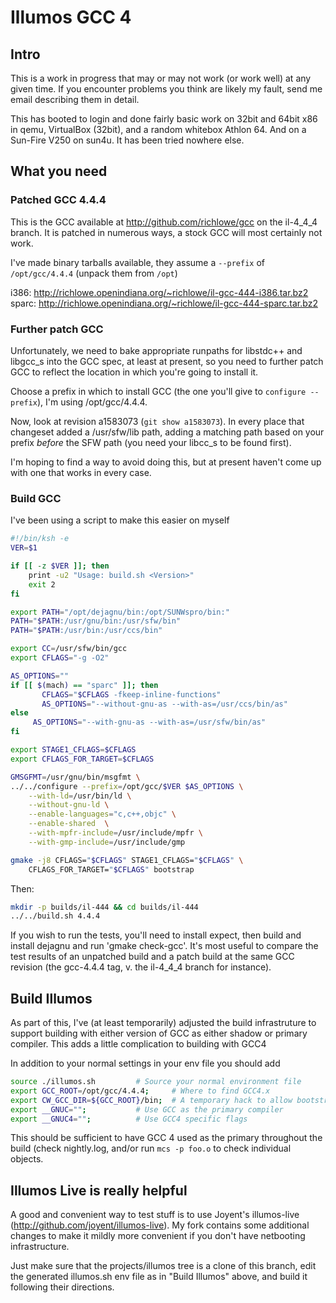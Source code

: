 
# Illumos GCC 4

## Intro

This is a work in progress that may or may not work (or work well) at any
given time.  If you encounter problems you think are likely my fault, send me
email describing them in detail.

This has booted to login and done fairly basic work on 32bit and 64bit x86 in
qemu, VirtualBox (32bit), and a random whitebox Athlon 64.  And on a Sun-Fire
V250 on sun4u.  It has been tried nowhere else.

## What you need

### Patched GCC 4.4.4

This is the GCC available at http://github.com/richlowe/gcc on the il-4_4_4
branch.  It is patched in numerous ways, a stock GCC will most certainly not
work.

I've made binary tarballs available, they assume a `--prefix` of
`/opt/gcc/4.4.4` (unpack them from `/opt`)

i386:  http://richlowe.openindiana.org/~richlowe/il-gcc-444-i386.tar.bz2
sparc: http://richlowe.openindiana.org/~richlowe/il-gcc-444-sparc.tar.bz2

### Further patch GCC

Unfortunately, we need to bake appropriate runpaths for libstdc++ and libgcc_s
into the GCC spec, at least at present, so you need to further patch GCC to
reflect the location in which you're going to install it.

Choose a prefix in which to install GCC (the one you'll give to `configure
--prefix`), I'm using /opt/gcc/4.4.4.

Now, look at revision a1583073 (`git show a1583073`).  In every place that
changeset added a /usr/sfw/lib path, adding a matching path based on your
prefix _before_ the SFW path (you need your libcc_s to be found first).

I'm hoping to find a way to avoid doing this, but at present haven't come up
with one that works in every case.

### Build GCC

I've been using a script to make this easier on myself

```bash
#!/bin/ksh -e
VER=$1

if [[ -z $VER ]]; then
    print -u2 "Usage: build.sh <Version>"
    exit 2
fi

export PATH="/opt/dejagnu/bin:/opt/SUNWspro/bin:"
PATH="$PATH:/usr/gnu/bin:/usr/sfw/bin"
PATH="$PATH:/usr/bin:/usr/ccs/bin" 

export CC=/usr/sfw/bin/gcc
export CFLAGS="-g -O2" 

AS_OPTIONS=""
if [[ $(mach) == "sparc" ]]; then
       CFLAGS="$CFLAGS -fkeep-inline-functions"
       AS_OPTIONS="--without-gnu-as --with-as=/usr/ccs/bin/as"
else
     AS_OPTIONS="--with-gnu-as --with-as=/usr/sfw/bin/as"
fi

export STAGE1_CFLAGS=$CFLAGS
export CFLAGS_FOR_TARGET=$CFLAGS

GMSGFMT=/usr/gnu/bin/msgfmt \
../../configure --prefix=/opt/gcc/$VER $AS_OPTIONS \
    --with-ld=/usr/bin/ld \
    --without-gnu-ld \
    --enable-languages="c,c++,objc" \
    --enable-shared  \
    --with-mpfr-include=/usr/include/mpfr \
    --with-gmp-include=/usr/include/gmp

gmake -j8 CFLAGS="$CFLAGS" STAGE1_CFLAGS="$CFLAGS" \
    CFLAGS_FOR_TARGET="$CFLAGS" bootstrap 
```

Then:

```bash
mkdir -p builds/il-444 && cd builds/il-444
../../build.sh 4.4.4
```

If you wish to run the tests, you'll need to install expect, then build and
install dejagnu and run 'gmake check-gcc'.  It's most useful to compare the
test results of an unpatched build and a patch build at the same GCC revision
(the gcc-4.4.4 tag, v. the il-4_4_4 branch for instance).

## Build Illumos

As part of this, I've (at least temporarily) adjusted the build infrastruture
to support building with either version of GCC as either shadow or primary
compiler.  This adds a little complication to building with GCC4

In addition to your normal settings in your env file you should add

```bash
source ./illumos.sh			# Source your normal environment file
export GCC_ROOT=/opt/gcc/4.4.4;		# Where to find GCC4.x
export CW_GCC_DIR=${GCC_ROOT}/bin;	# A temporary hack to allow bootstrap of cw(1)
export __GNUC="";			# Use GCC as the primary compiler
export __GNUC4="";			# Use GCC4 specific flags
```

This should be sufficient to have GCC 4 used as the primary throughout the
build (check nightly.log, and/or run `mcs -p foo.o` to check individual
objects.

## Illumos Live is really helpful

A good and convenient way to test stuff is to use Joyent's illumos-live
(http://github.com/joyent/illumos-live).  My fork contains some additional
changes to make it mildly more convenient if you don't have netbooting
infrastructure.

Just make sure that the projects/illumos tree is a clone of this branch, edit
the generated illumos.sh env file as in "Build Illumos" above, and build it
following their directions.
